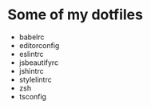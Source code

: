 # Some of my dotfiles

* babelrc
* editorconfig
* eslintrc
* jsbeautifyrc
* jshintrc
* stylelintrc
* zsh
* tsconfig
     